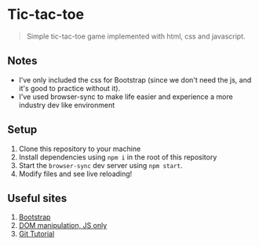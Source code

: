 # Tic-tac-toe

> Simple tic-tac-toe game implemented with html, css and javascript.

## Notes

- I've only included the css for Bootstrap (since we don't need the js, and it's good to practice without it).
- I've used browser-sync to make life easier and experience a more industry dev like environment

## Setup

1. Clone this repository to your machine
2. Install dependencies using `npm i` in the root of this repository
3. Start the `browser-sync` dev server using `npm start`.
4. Modify files and see live reloading!

## Useful sites

1. [Bootstrap](http://getbootstrap.com/components)
2. [DOM manipulation, JS only](http://callmenick.com/post/basics-javascript-dom-manipulation)
3. [Git Tutorial](https://www.atlassian.com/git/tutorials/what-is-version-control)
